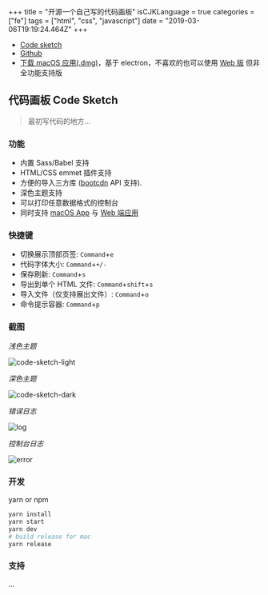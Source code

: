 +++
title = "开源一个自己写的代码画板"
isCJKLanguage = true
categories = ["fe"]
tags = ["html", "css", "javascript"]
date = "2019-03-06T19:19:24.464Z"
+++

* [Code sketch]( https://code-sketch.com/)
* [Github]( https://github.com/keelii/code-sketch)
* [下载 macOS 应用(.dmg)]( https://github.com/keelii/code-sketch/releases/download/v0.0.2/Code.Sketch-0.0.2.dmg)，基于 electron，不喜欢的也可以使用 [Web 版]( https://web.code-sketch.com/) 但非全功能支持版


## 代码画板 Code Sketch

> 最初写代码的地方...

### 功能

* 内置 Sass/Babel 支持
* HTML/CSS emmet 插件支持
* 方便的导入三方库 ([bootcdn]( https://www.bootcdn.cn/) API 支持).
* 深色主题支持
* 可以打印任意数据格式的控制台
* 同时支持 [macOS App]( http://code-sketch.com) 与 [Web 端应用]( http://web.code-sketch.com)

### 快捷键

* 切换展示顶部页签: `Command`+`e`
* 代码字体大小: `Command`+`+/-`
* 保存刷新: `Command`+`s`
* 导出到单个 HTML 文件: `Command`+`shift`+`s`
* 导入文件（仅支持展出文件）: `Command`+`o`
* 命令提示容器: `Command`+`p`

### 截图

*浅色主题*

![code-sketch-light]( https://code-sketch.com/image/code-sketch-light-theme.png)

*深色主题*

![code-sketch-dark]( https://code-sketch.com/image/code-sketch-dark-theme.png)

*错误日志*

![log]( https://code-sketch.com/image/code-sketch-error-log.png)

*控制台日志*

![error]( https://code-sketch.com/image/code-sketch-console-log.png)


### 开发

yarn or npm

```bash
yarn install
yarn start
yarn dev
# build release for mac
yarn release
```

### 支持

...